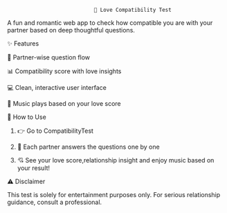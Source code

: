 
                                💖 Love Compatibility Test


A fun and romantic web app to check how compatible you are with your partner based on deep thoughtful questions.





✨ Features

💑 Partner-wise question flow

📊 Compatibility score with love insights

💻 Clean, interactive user interface

🎵 Music plays based on your love score





📝 How to Use

1. 👉 Go to CompatibilityTest


2. 🧍 Each partner answers the questions one by one


3. 💘 See your love score,relationship insight and enjoy music based on your result!








⚠️ Disclaimer

This test is solely for entertainment purposes only. For serious relationship guidance, consult a professional.





